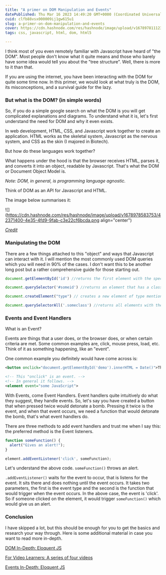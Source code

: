 ```yaml
---
title: "A primer on DOM Manipulation and Events"
datePublished: Thu Mar 16 2023 14:49:20 GMT+0000 (Coordinated Universal Time)
cuid: clfb88vsx000009ij1gw615u1
slug: a-primer-on-dom-manipulation-and-events
cover: https://cdn.hashnode.com/res/hashnode/image/upload/v1678978111231/e8444070-4e25-45e5-87a4-4d2cb40e1b65.jpeg
tags: css, javascript, html, dom, html5

---
```


I think most of you even remotely familiar with Javascript have heard of "the DOM". Most people don't know what it quite means and those who barely have some idea would tell you about the "tree structure". Well, there is more to it than that.

If you are using the internet, you have been interacting with the DOM for quite some time now. In this primer, we would look at what truly is the DOM, its misconceptions, and a survival guide for the lazy.

### But what is the DOM? (in simple words)

So, if you do a simple google search on what the DOM is you will get complicated explanations and diagrams. To understand what it is, let's first understand the need for DOM and why it even exists.

In web development, HTML, CSS, and Javascript work together to create an application. HTML works as the skeletal system, Javascript as the nervous system, and CSS as the skin (I majored in Biotech).

But how do these languages work together?

What happens under the hood is that the browser receives HTML, parses it, and converts it into an object, readable by Javascript. That's what the DOM or Document Object Model is.

*Note: DOM, in general, is programming language agnostic.*

Think of DOM as an API for Javascript and HTML.

The image below summarises it:

![](https://cdn.hashnode.com/res/hashnode/image/upload/v1678978583753/42371400-4e35-4fd9-9fab-c3e22cf6bcda.png align="center")

[*Credit*](https://www.youtube.com/watch?v=KShnPYN-voI)

### Manipulating the DOM

There are a few things attached to this "object" and ways that Javascript can interact with it. I will mention the most commonly used DOM queries which you will need in 90% of the cases. I don't want this to be another long post but a rather comprehensive guide for those starting out.

```javascript
document.getElementById('id') //returns the first element with the specified id. 

document.querySelector('#someid') //returns an element that has a class name of 'someid'

document.createElement("type") // creates a new element of type mentioned. For Ex: div, p ...

document.querySelectorAll('.someclass') //returns all elements with the class of someclass
```

### Events and Event Handlers

What is an Event?

Events are things that a user does, or the browser does, or when certain criteria are met. Some common examples are, click, mouse press, load, etc. Think of it as something happening, like an "event".

One common example you definitely would have come across is:

```xml
<button onclick="document.getElementById('demo').innerHTML = Date()">The time is?</button>

<!-- This "onclick" is an event. -->
<!-- In general it follows. -->
<element event="some JavaScript">
```

With Events, come Event Handlers. Event handlers quite intuitively do what they suggest, they handle events. So, let's say you have created a button that when pressed twice would detonate a bomb. Pressing it twice is the event, and when that event occurs, we need a function that would detonate the bomb, that's what event handlers do.

There are three methods to add event handlers and trust me when I say this: the preferred method is the Event listeners.

```javascript
function someFunction() {
  alert("Gives an alert!");
}

element.addEventListener('click', someFunction);
```

Let's understand the above code. `someFunction()` throws an alert.

`.addEventListener()` waits for the event to occur, that is listens for the event. It sits there and does nothing until the event occurs. It takes two parameters, the first is the event type and the second is the function that would trigger when the event occurs. In the above case, the event is 'click'. So if someone clicked on the element, it would trigger `someFunction()` which would give us an alert.

### Conclusion

I have skipped a lot, but this should be enough for you to get the basics and research your way through. Here is some additional material in case you want to read more in-depth.

[DOM In-Depth: Eloquent JS](https://eloquentjavascript.net/14_dom.html)

[For Video Learners: A series of four videos](https://www.youtube.com/watch?v=0ik6X4DJKCc&list=PLillGF-RfqbYE6Ik_EuXA2iZFcE082B3s)

[Events In-Depth: Eloquent JS](https://eloquentjavascript.net/15_event.html#:~:text=Events%20and%20DOM%20nodes&text=Event%20listeners%20are%20called%20only,object%20they%20are%20registered%20on.&text=That%20example%20attaches%20a%20handler,of%20the%20document%20do%20not.)